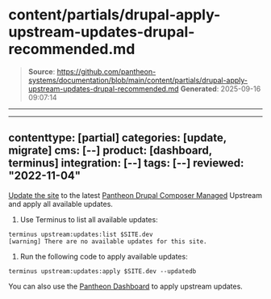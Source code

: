 # content/partials/drupal-apply-upstream-updates-drupal-recommended.md

> **Source**: https://github.com/pantheon-systems/documentation/blob/main/content/partials/drupal-apply-upstream-updates-drupal-recommended.md
> **Generated**: 2025-09-16 09:07:14

---

---
contenttype: [partial]
categories: [update, migrate]
cms: [--]
product: [dashboard, terminus]
integration: [--]
tags: [--]
reviewed: "2022-11-04"
---

[Update the site](/core-updates) to the latest [Pantheon Drupal Composer Managed](https://github.com/pantheon-upstreams/drupal-composer-managed) Upstream and apply all available updates.

1. Use Terminus to list all available updates:

  ```bash{outputLines:2}
  terminus upstream:updates:list $SITE.dev
  [warning] There are no available updates for this site.
  ```

1. Run the following code to apply available updates:

  ```bash{promptUser: user}
  terminus upstream:updates:apply $SITE.dev --updatedb
  ```

You can also use the [Pantheon Dashboard](/core-updates#apply-upstream-updates-via-the-site-dashboard) to apply upstream updates.
